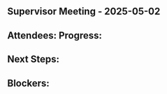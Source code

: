 ## Supervisor Meeting - 2025-05-02
**Attendees**: 
**Progress**:  
-

**Next Steps**:  
- 

**Blockers**:  
-
